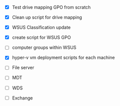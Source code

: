  - [x] Test drive mapping GPO from scratch
 - [x] Clean up script for drive mapping
 - [x] WSUS Classification update
 - [x] create script for WSUS GPO
 - [ ] computer groups within WSUS
 - [x] hyper-v vm deployment scripts for each machine
 - [ ] File server
 - [ ] MDT
 - [ ] WDS
 - [ ] Exchange
 
